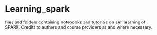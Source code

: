 # Learning_spark
files and folders containing notebooks and tutorials on self learning of SPARK. Credits to authors and course providers as and where necessary.
